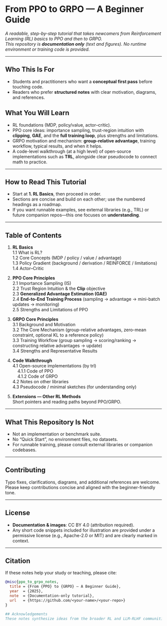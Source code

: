 # From PPO to GRPO — A Beginner Guide

*A readable, step-by-step tutorial that takes newcomers from Reinforcement Learning (RL) basics to PPO and then to GRPO.  
This repository is **documentation only** (text and figures). No runtime environment or training code is provided.*

---

## Who This Is For
- Students and practitioners who want a **conceptual first pass** before touching code.
- Readers who prefer **structured notes** with clear motivation, diagrams, and references.

## What You Will Learn
- RL foundations (MDP, policy/value, actor–critic).
- PPO core ideas: importance sampling, trust-region intuition with **clipping**, **GAE**, and the **full training loop**, plus strengths and limitations.
- GRPO motivation and mechanism: **group-relative advantage**, training workflow, typical results, and when it helps.
- A code-level walkthrough (at a high level) of open-source implementations such as **TRL**, alongside clear pseudocode to connect math to practice.

---

## How to Read This Tutorial
- Start at **1. RL Basics**, then proceed in order.  
- Sections are concise and build on each other; use the numbered headings as a roadmap.  
- If you want runnable examples, see external libraries (e.g., TRL) or future companion repos—this one focuses on **understanding**.

---

## Table of Contents

1. **RL Basics**  
   1.1 What is RL?  
   1.2 Core Concepts (MDP / policy / value / advantage)  
   1.3 Policy Gradient (background / derivation / REINFORCE / limitations)  
   1.4 Actor–Critic

2. **PPO Core Principles**  
   2.1 Importance Sampling (IS)  
   2.2 Trust Region Intuition & the **Clip** objective  
   2.3 **Generalized Advantage Estimation (GAE)**  
   2.4 **End-to-End Training Process** (sampling → advantage → mini-batch updates → monitoring)  
   2.5 Strengths and Limitations of PPO

3. **GRPO Core Principles**  
   3.1 Background and Motivation  
   3.2 The Core Mechanism (group-relative advantages, zero-mean constraint, optional KL to a reference policy)  
   3.3 Training Workflow (group sampling → scoring/ranking → constructing relative advantages → update)  
   3.4 Strengths and Representative Results

4. **Code Walkthrough**  
   4.1 Open-source implementations (by trl)  
   &nbsp;&nbsp;&nbsp;&nbsp;4.1.1 Code of PPO  
   &nbsp;&nbsp;&nbsp;&nbsp;4.1.2 Code of GRPO  
   4.2 Notes on other libraries  
   4.3 Pseudocode / minimal sketches (for understanding only)

5. **Extensions — Other RL Methods**  
   Short pointers and reading paths beyond PPO/GRPO.

---

## What This Repository Is Not
- Not an implementation or benchmark suite.  
- No “Quick Start”, no environment files, no datasets.  
- For runnable training, please consult external libraries or companion codebases.

---

## Contributing
Typo fixes, clarifications, diagrams, and additional references are welcome.  
Please keep contributions concise and aligned with the beginner-friendly tone.

---

## License
- **Documentation & images**: CC BY 4.0 (attribution required).  
- Any short code snippets included for illustration are provided under a permissive license (e.g., Apache-2.0 or MIT) and are clearly marked in context.

---

## Citation
If these notes help your study or teaching, please cite:

```bibtex
@misc{ppo_to_grpo_notes,
  title = {From {PPO} to {GRPO} — A Beginner Guide},
  year  = {2025},
  note  = {Documentation-only tutorial},
  url   = {https://github.com/<your-name>/<your-repo>}
}

## Acknowledgements
These notes synthesize ideas from the broader RL and LLM-RLHF communities and highlight practices seen in projects such as Gymnasium, PyTorch, and TRL. All trademarks and project names belong to their respective owners.

